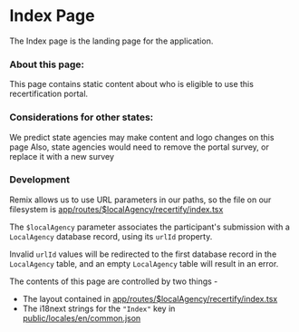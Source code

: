 # Index Page

The Index page is the landing page for the application.

### About this page:

This page contains static content about who is eligible to use this recertification portal.

### Considerations for other states:

We predict state agencies may make content and logo changes on this page
Also, state agencies would need to remove the portal survey, or replace it with a new survey

### Development

Remix allows us to use URL parameters in our paths, so the file on our filesystem is [app/routes/$localAgency/recertify/index.tsx](../../../participant/app/routes/%24localAgency/recertify/index.tsx)

The `$localAgency` parameter associates the participant's submission with a `LocalAgency` database record, using its `urlId` property.

Invalid `urlId` values will be redirected to the first database record in the `LocalAgency` table, and an empty `LocalAgency` table will result in an error.

The contents of this page are controlled by two things -

- The layout contained in [app/routes/$localAgency/recertify/index.tsx](../../../participant/app/routes/%24localAgency/recertify/index.tsx)
- The i18next strings for the `"Index"` key in [public/locales/en/common.json](../../../participant/public/locales/en/common.json)
